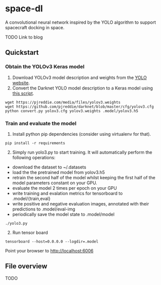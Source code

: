 # space-dl
A convolutional neural network inspired by the YOLO algorithm to support spacecraft docking in space.

TODO Link to blog

## Quickstart

### Obtain the YOLOv3 Keras model
1. Download YOLOv3 model description and weights from the [YOLO website](http://pjreddie.com/darknet/yolo/).
2. Convert the Darknet YOLO model description to a Keras model using [this script](https://github.com/qqwweee/keras-yolo3/blob/master/convert.py).
```
wget https://pjreddie.com/media/files/yolov3.weights
wget https://github.com/pjreddie/darknet/blob/master/cfg/yolov3.cfg
python convert.py yolov3.cfg yolov3.weights .model/yolov3.h5
```

### Train and evaluate the model
1. Install python pip dependencies (consider using virtualenv for that).
```
pip install -r requirements
```
2. Simply run yolo3.py to start training. It will automatically perform the following operations:
* download the dataset to ~/.datasets
* load the the pretrained model from yolov3.h5
* retrain the second half of the model whilst keeping the first half of the model parameters constant on your GPU.
* evaluate the model 2 times per epoch on your GPU
* write training and evalation metrics for tensorboard to .model/{train,eval} 
* write positive and negative evaluation images, annotated with their predictions to .model/eval-img
* periodically save the model state to .model/model

```
./yolo3.py
```

2. Run tensor board
```
tensorboard --host=0.0.0.0 --logdir=.model
```
Point your browser to [http://localhost:6006](http://localhost:6006)


## File overview
TODO
